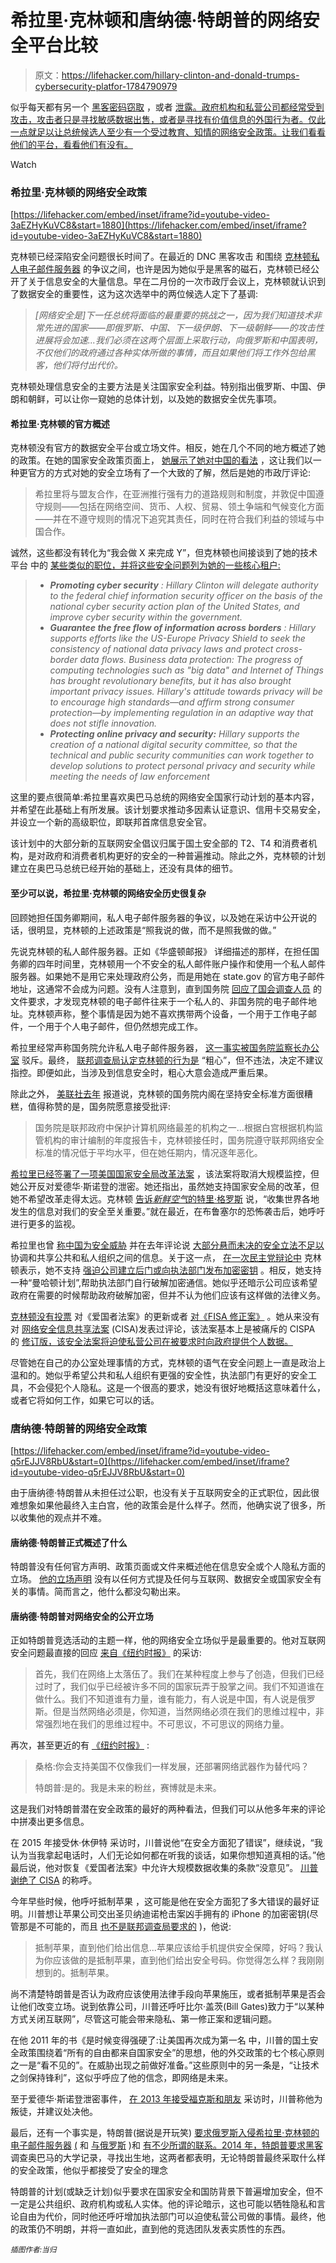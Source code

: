 # 希拉里·克林顿和唐纳德·特朗普的网络安全平台比较

> 原文：<https://lifehacker.com/hillary-clinton-and-donald-trumps-cybersecurity-platfor-1784790979>

似乎每天都有另一个 [黑客](http://lifehacker.com/tag/hacked)[密码窃取](http://lifehacker.com/5-million-gmail-passwords-leaked-check-yours-now-1632983265) ，或者 [泄露。政府机构和私营公司都经常受到攻击，攻击者只是寻找敏感数据出售，或者是寻找有价值信息的外国行为者。仅此一点就足以让总统候选人至少有一个受过教育、知情的网络安全政策。让我们看看他们的平台，看看他们有没有。](http://lifehacker.com/check-if-your-data-was-leaked-in-the-ashley-madison-hac-1725180477) 

Watch

### 希拉里·克林顿的网络安全政策

 [https://lifehacker.com/embed/inset/iframe?id=youtube-video-3aEZHyKuVC8&start=1880](https://lifehacker.com/embed/inset/iframe?id=youtube-video-3aEZHyKuVC8&start=1880) 

克林顿已经深陷安全问题很长时间了。在最近的 DNC 黑客攻击 和围绕 [克林顿私人电子邮件服务器](http://gawker.com/hell-is-other-peoples-email-the-best-of-hillary-clinto-1715146805) 的争议之间，也许是因为她似乎是黑客的磁石，克林顿已经公开了关于信息安全的大量信息。早在二月份的一次市政厅会议上，克林顿就认识到了数据安全的重要性，这为这次选举中的两位候选人定下了基调:

> *[网络安全是]下一任总统将面临的最重要的挑战之一，因为我们知道技术非常先进的国家——即俄罗斯、中国、下一级伊朗、下一级朝鲜——的攻击性进展将会加速...我们必须在这两个层面上采取行动，向俄罗斯和中国表明，不仅他们的政府通过各种实体所做的事情，而且如果他们将工作外包给黑客，他们将付出代价。*

克林顿处理信息安全的主要方法是关注国家安全利益。特别指出俄罗斯、中国、伊朗和朝鲜，可以让你一窥她的总体计划，以及她的数据安全优先事项。

#### 希拉里·克林顿的官方概述

克林顿没有官方的数据安全平台或立场文件。相反，她在几个不同的地方概述了她的政策。在她的国家安全政策页面上， [她展示了她对中国的看法](https://www.hillaryclinton.com/issues/national-security/) ，这让我们以一种更官方的方式对她的安全立场有了一个大致的了解，然后是她的市政厅评论:

> 希拉里将与盟友合作，在亚洲推行强有力的道路规则和制度，并敦促中国遵守规则——包括在网络空间、货币、人权、贸易、领土争端和气候变化方面——并在不遵守规则的情况下追究其责任，同时在符合我们利益的领域与中国合作。

诚然，这些都没有转化为“我会做 X 来完成 Y”，但克林顿也间接谈到了她的技术平台 中的 [某些类似的职位，并将这些安全问题列为她的一些核心租户:](https://www.hillaryclinton.com/briefing/factsheets/2016/06/28/hillary-clintons-initiative-on-technology-innovation-2/)

> *   ***Promoting cyber security*** *: Hillary Clinton will delegate authority to the federal chief information security officer on the basis of the national cyber security action plan of the United States, and improve cyber security within the government.*
> *   ***Guarantee the free flow of information across borders*** *: Hillary supports efforts like the US-Europe Privacy Shield to seek the consistency of national data privacy laws and protect cross-border data flows. Business data protection: The progress of computing technologies such as "big data" and Internet of Things has brought revolutionary benefits, but it has also brought important privacy issues. Hillary's attitude towards privacy will be to encourage high standards—and affirm strong consumer protection—by implementing regulation in an adaptive way that does not stifle innovation.*
> *   ***Protecting online privacy and security:*** *Hillary supports the creation of a national digital security committee, so that the technical and public security communities can work together to develop solutions to protect personal privacy and security while meeting the needs of law enforcement*

这里的要点很简单:希拉里喜欢奥巴马总统的网络安全国家行动计划的基本内容，并希望在此基础上有所发展。该计划要求推动多因素认证意识、信用卡交易安全，并设立一个新的高级职位，即联邦首席信息安全官。

该计划中的大部分新的互联网安全倡议归属于国土安全部的 T2、T4 和消费者机构，是对政府和消费者机构更好的安全的一种普遍推动。除此之外，克林顿的计划建立在奥巴马总统已经开始的基础上，还没有具体的细节。

#### 至少可以说，希拉里·克林顿的网络安全历史很复杂

回顾她担任国务卿期间，私人电子邮件服务器的争议，以及她在采访中公开说的话，很明显，克林顿的上述政策是“照我说的做，而不是照我做的做。”

先说克林顿的私人邮件服务器。正如《华盛顿邮报》 详细描述的那样，在担任国务卿的四年时间里，克林顿用一个不安全的私人邮件账户操作和使用一个私人邮件服务器。如果她不是用它来处理政府公务，而是用她在 state.gov 的官方电子邮件地址，这通常不会成为问题。没有人注意到，直到国务院 [回应了国会调查人员](http://www.nytimes.com/2015/03/06/us/politics/hillary-clinton-asks-state-dept-to-review-emails-for-public-release.html?ref=politics&_r=0) 的文件要求，才发现克林顿的电子邮件往来于一个私人的、非国务院的电子邮件地址。克林顿声称，整个事情是因为她不喜欢携带两个设备，一个用于工作电子邮件，一个用于个人电子邮件，但仍然想完成工作。

希拉里经常声称国务院允许私人电子邮件服务器， [这一事实被国务院监察长办公室](http://www.factcheck.org/2016/05/ig-report-on-clintons-emails/) 驳斥。最终， [联邦调查局认定克林顿的行为是](http://www.npr.org/sections/thetwo-way/2016/07/05/484785586/fbi-recommends-no-charges-for-hillary-clinton-in-email-server-case) “粗心”，但不违法，决定不建议指控。即便如此，当涉及到信息安全时，粗心大意会造成严重后果。

除此之外， [美联社去年](http://bigstory.ap.org/article/3dfcd8ad743945c9b19ff45870f5e2ec/ap-enterprise-under-clinton-states-cybersecurity-suffered) 报道说，克林顿的国务院内阁在坚持安全标准方面很糟糕，值得称赞的是，国务院愿意接受批评:

> 国务院是联邦政府中保护计算机网络最差的机构之一...根据白宫根据机构监管机构的审计编制的年度报告卡，克林顿接任时，国务院遵守联邦网络安全标准的情况低于平均水平，但在她任期内，情况逐年恶化。

[希拉里已经签署了一项美国国家安全局改革法案](http://www.msnbc.com/msnbc/hillary-clinton-endorses-nsa-reform-bill) ，该法案将取消大规模监控，但她公开反对爱德华·斯诺登的泄密。她还指出，虽然她支持国家安全局的改革，但她不希望改革走得太远。克林顿 [告诉*新鲜空气*的特里·格罗斯](http://www.npr.org/2014/06/12/321313477/hillary-clinton-the-fresh-air-interview) 说，“收集世界各地发生的信息对我们的安全至关重要。”就在最近，在布鲁塞尔的恐怖袭击后，她呼吁进行更多的监视。

希拉里也曾 [称中国为安全威胁](http://thehill.com/blogs/blog-briefing-room/246889-clinton-china-trying-to-hack-into-everything) 并在去年评论说 [大部分悬而未决的安全立法不足以](http://thehill.com/policy/cybersecurity/247095-clinton-cyber-legislation-doesnt-go-far-enough) 协调和共享公共和私人组织之间的信息。关于这一点， [在一次民主党辩论中](https://www.youtube.com/watch?v=nGtgadSpQg0) 克林顿表示，她不支持 [强迫公司建立后门或向执法部门发布加密密钥](http://lifehacker.com/how-the-fbi-s-fight-with-apple-could-change-the-future-1762392996) 。相反，她支持一种“曼哈顿计划”,帮助执法部门自行破解加密通信。她似乎还暗示公司应该希望政府在需要的时候帮助政府破解加密，但并不认为他们应该有这样做的法律义务。

[克林顿没有投票](https://votesmart.org/candidate/key-votes/55463/hillary-clinton/61/national-security#.V6Dbg5MrLOY) 对《爱国者法案》的更新或者 [对《FISA 修正案》](https://lifehacker.com/the-patriot-act-is-changing-heres-what-that-means-for-1708418382) 。她从来没有对 [网络安全信息共享法案](http://gizmodo.com/the-governments-new-cybersecurity-bill-will-make-us-les-1739058955) (CISA)发表过评论，该法案基本上是被痛斥的 CISPA 的 [修订版，该安全法案将迫使私营公司在被要求时向政府提供个人数据。](http://lifehacker.com/all-about-cispa-the-bill-that-wants-to-erode-your-onli-5900962)

尽管她在自己的办公室处理事情的方式，克林顿的语气在安全问题上一直是政治上温和的。她似乎希望公共和私人组织有更强的安全性，执法部门有更好的安全工具，不会侵犯个人隐私。这是一个很高的要求，她没有很好地概括这意味着什么，或者它将如何工作，如果它可以的话。

### 唐纳德·特朗普的网络安全政策

 [https://lifehacker.com/embed/inset/iframe?id=youtube-video-q5rEJJV8RbU&start=0](https://lifehacker.com/embed/inset/iframe?id=youtube-video-q5rEJJV8RbU&start=0) 

由于唐纳德·特朗普从未担任过公职，也没有关于互联网安全的正式职位，因此很难想象如果他最终入主白宫，他的政策会是什么样子。然而，他确实说了很多，所以收集他的观点并不难。

#### 唐纳德·特朗普正式概述了什么

特朗普没有任何官方声明、政策页面或文件来概述他在信息安全或个人隐私方面的立场。 [他的立场声明](https://www.donaldjtrump.com/positions) 没有以任何方式提及任何与互联网、数据安全或国家安全有关的事情。简而言之，他什么都没勾勒出来。

#### 唐纳德·特朗普对网络安全的公开立场

正如特朗普竞选活动的主题一样，他的网络安全立场似乎是最重要的。他对互联网安全问题最直接的回应 [来自《纽约时报》](http://www.nytimes.com/2016/03/27/us/politics/donald-trump-transcript.html) 的采访:

> 首先，我们在网络上太落伍了。我们在某种程度上参与了创造，但我们已经过时了，我们似乎已经被许多不同的国家玩弄于股掌之间。我们不知道谁在做什么。我们不知道谁有力量，谁有能力，有人说是中国，有人说是俄罗斯。但是当然网络必须是，你知道，当然网络必须在我们的思维过程中，非常强烈地在我们的思维过程中。不可思议，不可思议的网络力量。

再次，甚至更近的有 [《纽约时报》](http://www.nytimes.com/2016/07/22/us/politics/donald-trump-foreign-policy-interview.html) :

> 桑格:你会支持美国不仅像我们一样发展，还部署网络武器作为替代吗？
> 
> 特朗普:是的。我是未来的粉丝，赛博就是未来。

这是我们对特朗普潜在安全政策的最好的两种看法，但我们可以从他多年来的评论中拼凑出更多信息。

在 2015 年接受休·休伊特 采访时，川普说他“在安全方面犯了错误”，继续说，“我认为当我拿起电话时，人们无论如何都在听我的谈话，如果你想知道真相的话。”他最后说，他对恢复《爱国者法案》中允许大规模数据收集的条款“没意见”。 [川普谢绝了 CISA](http://www.dailydot.com/layer8/bernie-sanders-cisa-senate-2016-presidential-candidates/) 的称呼。

今年早些时候，他呼吁抵制苹果 ，这可能是他在安全方面犯了多大错误的最好证明。川普想让苹果公司交出圣贝纳迪诺枪击案凶手拥有的 iPhone 的加密密钥(尽管那是不可能的，而且 [也不是联邦调查局要求的](http://lifehacker.com/how-the-fbi-s-fight-with-apple-could-change-the-future-1762392996#_ga=1.59116581.968941705.1436971740) )，他说:

> 抵制苹果，直到他们给出信息...苹果应该给手机提供安全保障，好吗？我认为你应该做的是抵制苹果，直到他们给出安全号码。你觉得怎么样？我刚刚想到的。抵制苹果。

尚不清楚特朗普是否认为政府应该使用法律手段向苹果施压，或者抵制苹果是否会让他们改变立场。说到依靠公司，川普还呼吁比尔·盖茨(Bill Gates)致力于“以某种方式关闭互联网”，尽管这可能会带来隐私、第一修正案和逻辑问题。

在他 2011 年的书《是时候变得强硬了:让美国再次成为第一名 中，川普的国土安全政策围绕着“所有的自由都来自国家安全”的思想，他的外交政策的七个核心原则之一是“看不见的”。在威胁出现之前做好准备。”这些原则中的另一条是，“让技术之剑保持锋利”，这似乎呼应了他的信念，即网络是未来。

至于爱德华·斯诺登泄密事件， [在 2013 年接受福克斯和朋友](https://www.youtube.com/watch?v=T4DjrBC4K-Q) 采访时，川普称他为叛徒，并建议处决他。

最后，还有一个事实是，特朗普(据说是开玩笑) [要求俄罗斯入侵希拉里·克林顿的电子邮件服务器](http://gizmodo.com/donald-trump-just-asked-russia-to-hack-hillary-clintons-1784392242) [(](http://gizmodo.com/donald-trump-just-asked-russia-to-hack-hillary-clintons-1784392242) 和 [与俄罗斯](http://time.com/4433880/donald-trump-ties-to-russia/) )和 [有不少所谓的联系。2014 年，特朗普要求黑客](https://twitter.com/realDonaldTrump/status/508194635270062080?ref_src=twsrc%5Etfw) 调查奥巴马的大学记录，寻找出生地，这两者都表明，无论特朗普最终采取什么样的安全政策，他似乎都接受了安全的理念

特朗普的计划(或缺乏计划)似乎要求在国家安全和国防背景下普遍增加安全，但不一定是公共组织、政府机构或私人实体。他的评论暗示，这也可能以牺牲隐私和言论自由为代价，同时他还呼吁增加执法部门可以迫使私营公司做的事情。最终，他的政策仍不明朗，并将一直如此，直到他的竞选团队发表实质性的东西。

*<small>插图作者:当归</small>*